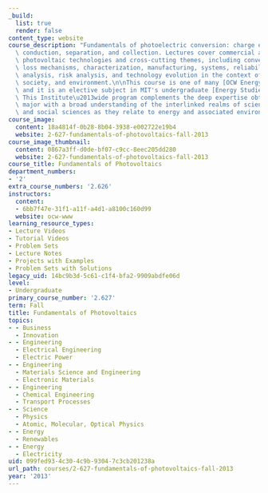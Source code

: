 ```yaml
---
_build:
  list: true
  render: false
content_type: website
course_description: "Fundamentals of photoelectric conversion: charge excitation,\
  \ conduction, separation, and collection. Lectures cover commercial and emerging\
  \ photovoltaic technologies and cross-cutting themes, including conversion efficiencies,\
  \ loss mechanisms, characterization, manufacturing, systems, reliability, life-cycle\
  \ analysis, risk analysis, and technology evolution in the context of markets, policies,\
  \ society, and environment.\n\nThis course is one of many [OCW Energy Courses](/courses/energy-courses/),\
  \ and it is an elective subject in MIT's undergraduate [Energy Studies Minor](http://mitei.mit.edu/education/energy-minor/).\
  \ This Institute\u2013wide program complements the deep expertise obtained in any\
  \ major with a broad understanding of the interlinked realms of science, technology,\
  \ and social sciences as they relate to energy and associated environmental challenges.\n"
course_image:
  content: 18a4814f-0b28-8b04-3938-e002722e19b4
  website: 2-627-fundamentals-of-photovoltaics-fall-2013
course_image_thumbnail:
  content: 0867a3ff-d0de-bf07-c9cc-8eec205dd280
  website: 2-627-fundamentals-of-photovoltaics-fall-2013
course_title: Fundamentals of Photovoltaics
department_numbers:
- '2'
extra_course_numbers: '2.626'
instructors:
  content:
  - 6bb7f47e-31f1-a11f-a4d1-a8100c160d99
  website: ocw-www
learning_resource_types:
- Lecture Videos
- Tutorial Videos
- Problem Sets
- Lecture Notes
- Projects with Examples
- Problem Sets with Solutions
legacy_uid: 14bc9b3d-5c61-c1f4-bfa2-9909abdfe06d
level:
- Undergraduate
primary_course_number: '2.627'
term: Fall
title: Fundamentals of Photovoltaics
topics:
- - Business
  - Innovation
- - Engineering
  - Electrical Engineering
  - Electric Power
- - Engineering
  - Materials Science and Engineering
  - Electronic Materials
- - Engineering
  - Chemical Engineering
  - Transport Processes
- - Science
  - Physics
  - Atomic, Molecular, Optical Physics
- - Energy
  - Renewables
- - Energy
  - Electricity
uid: 099fed93-4c30-4c9b-9304-7c3cb201238a
url_path: courses/2-627-fundamentals-of-photovoltaics-fall-2013
year: '2013'
---
```

